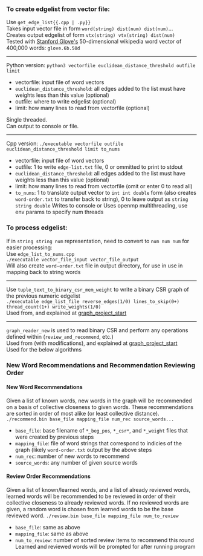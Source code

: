### To create edgelist from vector file:  
Use `get_edge_list{{.cpp | .py}}`  
Takes input vector file in form `word(string) dist(num) dist(num)`...  
Creates output edgelist of form `vtx(string) vtx(string) dist(num)`  
Tested with [Stanford Glove's](https://nlp.stanford.edu/projects/glove/) 50-dimensional wikipedia word vector of 400,000 words: `glove.6b.50d`

----
Python version:
`python3 vectorfile euclidean_distance_threshold outfile limit`
- vectorfile: input file of word vectors
- `euclidean_distance_threshold`: all edges added to the list must have weights less than this value (optional)
- outfile: where to write edgelist (optional)
- limit: how many lines to read from vectorfile (optional)

Single threaded.  
Can output to console or file.  

----
Cpp version:
`./executable vectorfile outfile euclidean_distance_threshold limit to_nums`  
- vectorfile: input file of word vectors
- outfile: 1 to write `edge-list.txt` file, 0 or ommitted to print to stdout
- `euclidean_distance_threshold`: all edges added to the list must have weights less than this value (optional)
- limit: how many lines to read from vectorfile (omit or enter 0 to read all)  
- `to_nums`: 1 to translate output vector to `int int double` form (also creates `word-order.txt` to transfer back to string), 0 to leave output as `string string double`
 Writes to console or 
 Uses openmp multithreading, use env params to specify num threads 

### To process edgelist:
If in `string string num` representation, need to convert to `num num num` for easier processing:  
Use `edge_list_to_nums.cpp`  
`./executable vector_file_input vector_file_output`  
Will also create `word-order.txt` file in output directory, for use in use in mapping back to string words

----
Use `tuple_text_to_binary_csr_mem_weight` to write a binary CSR graph of the previous numeric edgelist  
`./executable edge_list_file reverse_edges(1/0) lines_to_skip(0+) thread_count(1+) write_weights(1/0)`  
Used from, and explained at [graph_project_start](https://github.com/asherliu/graph_project_start)

----
`graph_reader_new` is used to read binary CSR and perform any operations defined within (`review_and_recommend`, etc.)    
Used from (with modifications), and explained at [graph_project_start](https://github.com/asherliu/graph_project_start)  
Used for the below algorithms  

### New Word Recommendations and Recommendation Reviewing Order
#### New Word Recommendations
Given a list of known words, new words in the graph will be recommended on a basis of collective closeness to given words.  These recommendations are sorted in order of most alike (or least collective distance).
`./recommend.bin base_file mapping_file num_rec source_words...`  
- `base_file`: base filename of `*_beg_pos`, `*_csr*`, and `*_weight` files that were created by previous steps  
- `mapping_file`: file of word strings that correspond to indicies of the graph (likely `word-order.txt` output by the above steps  
- `num_rec`: number of new words to recommend
- `source_words`: any number of given source words
#### Review Order Recommendations
Given a list of known/learned words, and a list of already reviewed words, learned words will be recommended to be reviewed in order of their collective closeness to already reviewed words.  If no reviewed words are given, a random word is chosen from learned words to be the base reviewed word. 
`./review.bin base_file mapping_file num_to_review`
- `base_file`: same as above
- `mapping_file`: same as above
- `num_to_review`: number of sorted review items to recommend this round  
Learned and reviewed words will be prompted for after running program
